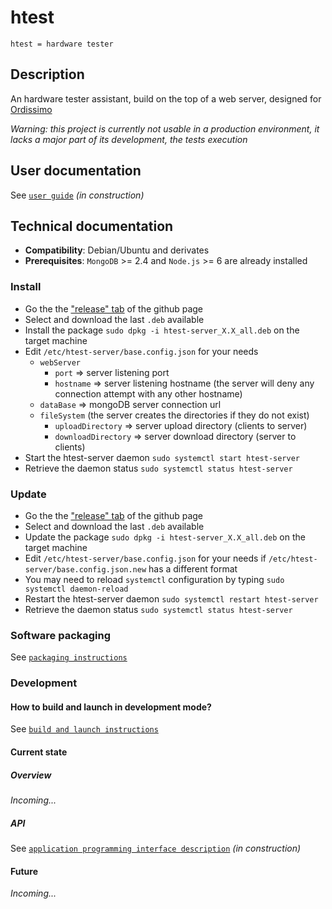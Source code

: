 # htest
`htest = hardware tester`

## Description
An hardware tester assistant, build on the top of a web server, designed for [Ordissimo](http://www.ordissimo.eu/en/about/change-mind)

*Warning: this project is currently not usable in a production environment, it lacks a major part of its development, the tests execution*

## User documentation
See [`user guide`](htest-server/source/documentation/user_guide.md) *(in construction)*

## Technical documentation
* __Compatibility__: Debian/Ubuntu and derivates
* __Prerequisites__: `MongoDB` >= 2.4 and `Node.js` >= 6 are already installed

### Install
* Go the the ["release" tab](https://github.com/Grenadingue/htest/releases) of the github page
* Select and download the last `.deb` available
* Install the package `sudo dpkg -i htest-server_X.X_all.deb` on the target machine
* Edit `/etc/htest-server/base.config.json` for your needs
  * `webServer`
    * `port` => server listening port
    * `hostname` => server listening hostname (the server will deny any connection attempt with any other hostname)
  * `dataBase` => mongoDB server connection url
  * `fileSystem` (the server creates the directories if they do not exist)
    * `uploadDirectory` => server upload directory (clients to server)
    * `downloadDirectory` => server download directory (server to clients)
* Start the htest-server daemon `sudo systemctl start htest-server`
* Retrieve the daemon status `sudo systemctl status htest-server`

### Update
* Go the the ["release" tab](https://github.com/Grenadingue/htest/releases) of the github page
* Select and download the last `.deb` available
* Update the package `sudo dpkg -i htest-server_X.X_all.deb` on the target machine
* Edit `/etc/htest-server/base.config.json` for your needs if `/etc/htest-server/base.config.json.new` has a different format
* You may need to reload `systemctl` configuration by typing `sudo systemctl daemon-reload`
* Restart the htest-server daemon `sudo systemctl restart htest-server`
* Retrieve the daemon status `sudo systemctl status htest-server`

### Software packaging
See [`packaging instructions`](htest-server/README.md)

### Development
#### How to build and launch in development mode?
See [`build and launch instructions`](htest-server/source/README.md)

#### Current state
##### Overview
*Incoming...*

##### API
See [`application programming interface description`](htest-server/source/documentation/API.md) *(in construction)*

#### Future
*Incoming...*
